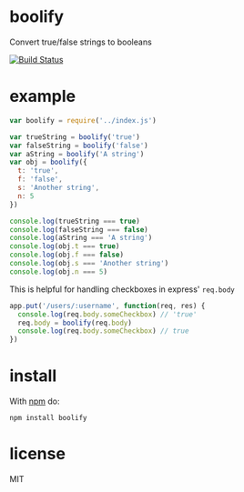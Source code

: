 # boolify

Convert true/false strings to booleans

[![Build Status](https://travis-ci.org/timhudson/boolify.png?branch=master)](https://travis-ci.org/timhudson/boolify)

# example

``` js
var boolify = require('../index.js')

var trueString = boolify('true')
var falseString = boolify('false')
var aString = boolify('A string')
var obj = boolify({
  t: 'true',
  f: 'false',
  s: 'Another string',
  n: 5
})

console.log(trueString === true)
console.log(falseString === false)
console.log(aString === 'A string')
console.log(obj.t === true)
console.log(obj.f === false)
console.log(obj.s === 'Another string')
console.log(obj.n === 5)
```

This is helpful for handling checkboxes in express' `req.body`
``` js
app.put('/users/:username', function(req, res) {
  console.log(req.body.someCheckbox) // 'true'
  req.body = boolify(req.body)
  console.log(req.body.someCheckbox) // true
})
```

# install

With [npm](https://npmjs.org) do:

```
npm install boolify
```

# license

MIT
